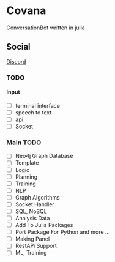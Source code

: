 # Covana

ConversationBot written in julia

## Social

[Discord](https://discord.gg/f29y4zK6s2)

### TODO

#### Input

- [ ] terminal interface
- [ ] speech to text
- [ ] api
- [ ] Socket

### Main TODO

- [ ] Neo4j Graph Database
- [ ] Template
- [ ] Logic
- [ ] Planning
- [ ] Training
- [ ] NLP
- [ ] Graph Algorithms
- [ ] Socket Handler
- [ ] SQL, NoSQL
- [ ] Analysis Data
- [ ] Add To Julia Packages
- [ ] Port Package For Python and more ...
- [ ] Making Panel
- [ ] RestAPi Support
- [ ] ML, Training
